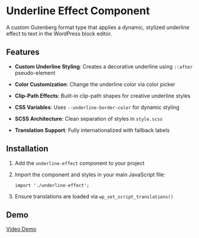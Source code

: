 # Underline Effect Component
A custom Gutenberg format type that applies a dynamic, stylized underline effect to text in the WordPress block editor.
## Features
-   **Custom Underline Styling**: Creates a decorative underline using  `::after`  pseudo-element

-   **Color Customization**: Change the underline color via color picker

-   **Clip-Path Effects**: Built-in clip-path shapes for creative underline styles

-   **CSS Variables**: Uses  `--underline-border-color`  for dynamic styling

-   **SCSS Architecture**: Clean separation of styles in  `style.scss`

-   **Translation Support**: Fully internationalized with fallback labels

## Installation

1.  Add the  `underline-effect`  component to your project

2.  Import the component and styles in your main JavaScript file:

    `import './underline-effect';`

3.  Ensure translations are loaded via  `wp_set_script_translations()`
## Demo

[Video Demo](https://www.awesomescreenshot.com/video/37988759?key=fd9f0afb3b41d325b07ef5fcd0f5082b)
